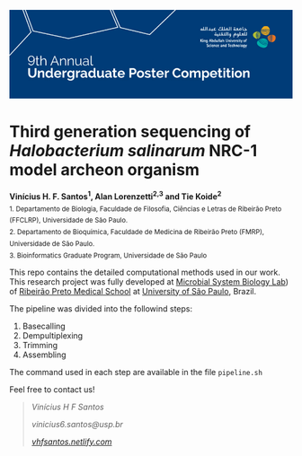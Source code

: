 <p align="center"><img src="ugpc.png" alt="UGPC" width="1000"></p>

# Third generation sequencing of _Halobacterium salinarum_ NRC-1 model archeon organism

__Vinícius H. F. Santos<sup>1</sup>, Alan Lorenzetti<sup>2,3</sup> and Tie Koide<sup>2</sup>__
<br>
<sub>1. Departamento de Biologia, Faculdade de Filosofia, Ciências e Letras de
Ribeirão Preto (FFCLRP), Universidade de São Paulo. <br>2. Departamento de Bioquímica, Faculdade de Medicina de Ribeirão Preto (FMRP), Universidade de São Paulo. <br>3. Bioinformatics Graduate Program, Universidade de São Paulo</sub>


<!--<p align="center"><img src="logo-ggi.png" alt="logo" width="100%"></p></%> -->

This repo contains the detailed computational methods used in our work. This research project was fully developed at [Microbial System Biology Lab](http://labisismi.fmrp.usp.br/index.php/en/)) of [Ribeirão Preto Medical School](https://www.fmrp.usp.br/en/) at [University of São Paulo](https://www5.usp.br/#english), Brazil.


The pipeline was divided into the followind steps:

1. Basecalling
1. Dempultiplexing
1. Trimming
1. Assembling

The command used in each step are available in the file `pipeline.sh`


Feel free to contact us!

> _Vinícius H F Santos_
>
> _vinicius6.santos@usp.br_
>
> [_vhfsantos.netlify.com_](vhfsantos.netlify.com)
